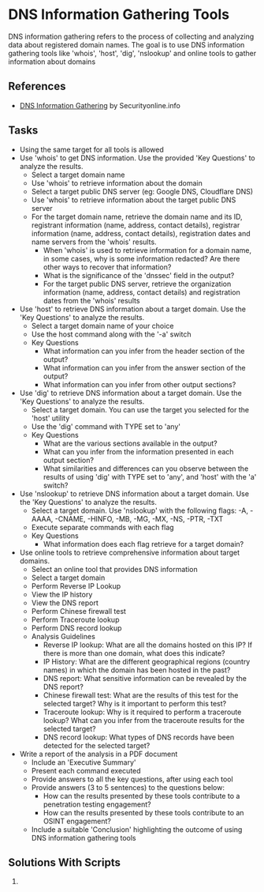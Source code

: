 # DNS Information Gathering Tools
DNS information gathering refers to the process of collecting and analyzing data about registered domain names. The goal is to use DNS information gathering tools like 'whois', 'host', 'dig', 'nslookup' and online tools to gather information about domains

## References
- [DNS Information Gathering](https://securityonline.info/tutorial-nslookuphostdigwhois-dns-information-gathering/?cn-reloaded=1) by Securityonline.info


## Tasks
- Using the same target for all tools is allowed
- Use 'whois' to get DNS information. Use the provided 'Key Questions' to analyze the results.
  - Select a target domain name
  - Use 'whois' to retrieve information about the domain
  - Select a target public DNS server (eg: Google DNS, Cloudflare DNS)
  - Use 'whois' to retrieve information about the target public DNS server
  - For the target domain name, retrieve the domain name and its ID, registrant information (name, address, contact details), registrar information (name, address, contact details), registration dates and name servers from the 'whois' results.
    - When 'whois' is used to retrieve information for a domain name, in some cases, why is some information redacted? Are there other ways to recover that information?
    - What is the significance of the 'dnssec' field in the output?
    - For the target public DNS server, retrieve the organization information (name, address, contact details) and registration dates from the 'whois' results
- Use 'host' to retrieve DNS information about a target domain. Use the 'Key Questions' to analyze the results.
  - Select a target domain name of your choice
  - Use the host command along with the '-a' switch
  - Key Questions
    - What information can you infer from the header section of the output?
    - What information can you infer from the answer section of the output?
    - What information can you infer from other output sections?
- Use 'dig' to retrieve DNS information about a target domain. Use the 'Key Questions' to analyze the results.
  - Select a target domain. You can use the target you selected for the 'host' utility
  - Use the 'dig' command with TYPE set to 'any'
  - Key Questions
    - What are the various sections available in the output?
    - What can you infer from the information presented in each output section?
    - What similarities and differences can you observe between the results of using 'dig' with TYPE set to 'any', and 'host' with the 'a' switch?
- Use 'nslookup' to retrieve DNS information about a target domain. Use the 'Key Questions' to analyze the results.
  - Select a target domain. Use 'nslookup' with the following flags: -A, -AAAA, -CNAME, -HINFO, -MB, -MG, -MX, -NS, -PTR, -TXT
  - Execute separate commands with each flag
  - Key Questions
    - What information does each flag retrieve for a target domain?
- Use online tools to retrieve comprehensive information about target domains.
  - Select an online tool that provides DNS information
  - Select a target domain
  - Perform Reverse IP Lookup
  - View the IP history
  - View the DNS report
  - Perform Chinese firewall test
  - Perform Traceroute lookup
  - Perform DNS record lookup
  - Analysis Guidelines
    - Reverse IP lookup: What are all the domains hosted on this IP? If there is more than one domain, what does this indicate?
    - IP History: What are the different geographical regions (country names) in which the domain has been hosted in the past?
    - DNS report: What sensitive information can be revealed by the DNS report?
    - Chinese firewall test: What are the results of this test for the selected target? Why is it important to perform this test?
    - Traceroute lookup: Why is it required to perform a traceroute lookup? What can you infer from the traceroute results for the selected target?
    - DNS record lookup: What types of DNS records have been detected for the selected target?
- Write a report of the analysis in a PDF document
  - Include an 'Executive Summary'
  - Present each command executed
  - Provide answers to all the key questions, after using each tool
  - Provide answers (3 to 5 sentences) to the questions below:
    - How can the results presented by these tools contribute to a penetration testing engagement?
    - How can the results presented by these tools contribute to an OSINT engagement?
  - Include a suitable 'Conclusion' highlighting the outcome of using DNS information gathering tools


## Solutions With Scripts
1. 



